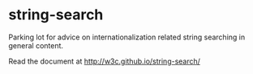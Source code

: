 # string-search
Parking lot for advice on internationalization related string searching in general content.

Read the document at http://w3c.github.io/string-search/
